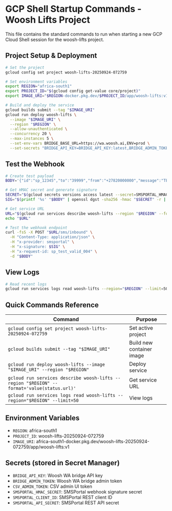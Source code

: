 # GCP Shell Startup Commands - Woosh Lifts Project

This file contains the standard commands to run when starting a new GCP Cloud Shell session for the woosh-lifts project.

## Project Setup & Deployment

```bash
# Set the project
gcloud config set project woosh-lifts-20250924-072759

# Set environment variables
export REGION="africa-south1"
export PROJECT_ID="$(gcloud config get-value core/project)"
export IMAGE_URI="$REGION-docker.pkg.dev/$PROJECT_ID/app/woosh-lifts:v1"

# Build and deploy the service
gcloud builds submit --tag "$IMAGE_URI"
gcloud run deploy woosh-lifts \
  --image "$IMAGE_URI" \
  --region "$REGION" \
  --allow-unauthenticated \
  --concurrency 20 \
  --max-instances 5 \
  --set-env-vars BRIDGE_BASE_URL=https://wa.woosh.ai,ENV=prod \
  --set-secrets "BRIDGE_API_KEY=BRIDGE_API_KEY:latest,BRIDGE_ADMIN_TOKEN=BRIDGE_ADMIN_TOKEN:latest,CSV_ADMIN_TOKEN=CSV_ADMIN_TOKEN:latest,SMSPORTAL_HMAC_SECRET=SMSPORTAL_HMAC_SECRET:latest,SMSPORTAL_CLIENT_ID=SMSPORTAL_CLIENT_ID:latest,SMSPORTAL_API_SECRET=SMSPORTAL_API_SECRET:latest"
```

## Test the Webhook

```bash
# Create test payload
BODY='{"id":"sp_12345","to":"39999","from":"+27820000000","message":"TEST: L01","shortcode":"39999","received_at":"2025-09-24T12:00:00Z"}'

# Get HMAC secret and generate signature
SECRET="$(gcloud secrets versions access latest --secret=SMSPORTAL_HMAC_SECRET)"
SIG="$(printf '%s' "$BODY" | openssl dgst -sha256 -hmac "$SECRET" -r | cut -d' ' -f1)"

# Get service URL
URL="$(gcloud run services describe woosh-lifts --region "$REGION" --format='value(status.url)')"
echo "$URL"

# Test the webhook endpoint
curl -fsS -X POST "$URL/sms/inbound" \
  -H "Content-Type: application/json" \
  -H "x-provider: smsportal" \
  -H "x-signature: $SIG" \
  -H "x-request-id: sp_test_valid_004" \
  -d "$BODY"
```

## View Logs

```bash
# Read recent logs
gcloud run services logs read woosh-lifts --region="$REGION" --limit=50
```

## Quick Commands Reference

| Command | Purpose |
|---------|---------|
| `gcloud config set project woosh-lifts-20250924-072759` | Set active project |
| `gcloud builds submit --tag "$IMAGE_URI"` | Build new container image |
| `gcloud run deploy woosh-lifts --image "$IMAGE_URI" --region "$REGION"` | Deploy service |
| `gcloud run services describe woosh-lifts --region "$REGION" --format='value(status.url)'` | Get service URL |
| `gcloud run services logs read woosh-lifts --region="$REGION" --limit=50` | View logs |

## Environment Variables

- `REGION`: africa-south1
- `PROJECT_ID`: woosh-lifts-20250924-072759
- `IMAGE_URI`: africa-south1-docker.pkg.dev/woosh-lifts-20250924-072759/app/woosh-lifts:v1

## Secrets (stored in Secret Manager)

- `BRIDGE_API_KEY`: Woosh WA bridge API key
- `BRIDGE_ADMIN_TOKEN`: Woosh WA bridge admin token
- `CSV_ADMIN_TOKEN`: CSV admin UI token
- `SMSPORTAL_HMAC_SECRET`: SMSPortal webhook signature secret
- `SMSPORTAL_CLIENT_ID`: SMSPortal REST client ID
- `SMSPORTAL_API_SECRET`: SMSPortal REST API secret
